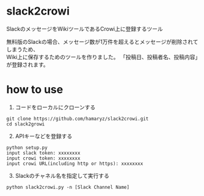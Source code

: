 # slack2crowi
SlackのメッセージをWikiツールであるCrowi上に登録するツール  
  
無料版のSlackの場合、メッセージ数が1万件を超えるとメッセージが削除されてしまうため、  
Wiki上に保存するためのツールを作りました。
「投稿日、投稿者名、投稿内容」が登録されます。

# how to use
1. コードをローカルにクローンする
```
git clone https://github.com/hamaryz/slack2crowi.git 
cd slack2growi
```

2. APIキーなどを登録する
```
python setup.py
input slack token: xxxxxxxx
input crowi token: xxxxxxxx
input crowi URL(including http or https): xxxxxxxx
```

3. Slackのチャネル名を指定して実行する
```
python slack2crowi.py -n [Slack Channel Name]
```
